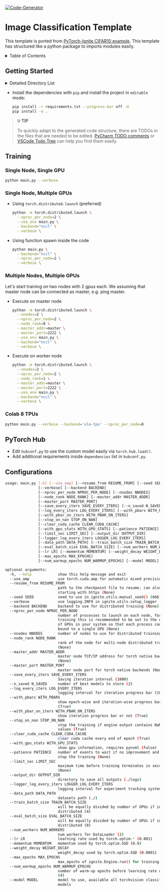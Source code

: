 [![Code-Generator](https://badgen.net/badge/Template%20by/Code-Generator/ee4c2c?labelColor=eaa700)](https://github.com/pytorch-ignite/code-generator)

# Image Classification Template

This template is ported from [PyTorch-Ignite CIFAR10 example](https://github.com/pytorch/ignite/tree/master/examples/contrib/cifar10).
This template has structured like a python package to imports modules easily.

<details>
<summary>
Table of Contents
</summary>

- [Getting Started](#getting-started)
- [Training](#training)
- [PyTorch Hub](#pytorch-hub)
- [Configurations](#configurations)

</details>

## Getting Started

<details>
<summary>
Detailed Directory List
</summary>

```sh
image_classification
├── README.md
├── hubconf.py
├── image_classification
│   ├── __init__.py
│   ├── config.py
│   ├── datasets.py
│   ├── handlers.py
│   ├── main.py
│   ├── models.py
│   ├── trainers.py
│   └── utils.py
├── requirements.txt
├── setup.py
└── tests
    ├── test_datasets.py
    ├── test_handlers.py
    ├── test_trainers.py
    └── test_utils.py

2 directories, 16 files
```

</details>

- Install the dependencies with `pip` and install the project in `editable` mode:

  ```sh
  pip install -r requirements.txt --progress-bar off -U
  pip install -e .
  ```

> **💡 TIP**
>
> To quickly adapt to the generated code structure, there are TODOs in the files that are needed to be edited.
> [PyCharm TODO comments](https://www.jetbrains.com/help/pycharm/using-todo.html) or
> [VSCode Todo Tree](https://marketplace.visualstudio.com/items?itemName=Gruntfuggly.todo-tree)
> can help you find them easily.

## Training

### Single Node, Single GPU

```sh
python main.py --verbose
```

### Single Node, Multiple GPUs

- Using `torch.distributed.launch` (preferred)

  ```sh
  python -m torch.distributed.launch \
    --nproc_per_node=2 \
    --use_env main.py \
    --backend="nccl" \
    --verbose \
  ```

- Using function spawn inside the code

  ```sh
  python main.py \
    --backend="nccl" \
    --nproc_per_node=2 \
    --verbose \
  ```

### Multiple Nodes, Multiple GPUs

Let's start training on two nodes with 2 gpus each. We assuming that master node can be connected as master, e.g. ping master.

- Execute on master node

  ```sh
  python -m torch.distributed.launch \
    --nnodes=2 \
    --nproc_per_node=2 \
    --node_rank=0 \
    --master_addr=master \
    --master_port=2222 \
    --use_env main.py \
    --backend="nccl" \
    --verbose \
  ```

- Execute on worker node

  ```sh
  python -m torch.distributed.launch \
    --nnodes=2 \
    --nproc_per_node=2 \
    --node_rank=1 \
    --master_addr=master \
    --master_port=2222 \
    --use_env main.py \
    --backend="nccl" \
    --verbose \
  ```

### Colab 8 TPUs

```sh
python main.py --verbose --backend='xla-tpu' --nproc_per_node=8
```

## PyTorch Hub

- Edit `hubconf.py` to use the custom model easily via `torch.hub.load()`.
- Add additional requirements inside `dependencies` list in `hubconf.py`.

## Configurations

```sh
usage: main.py [-h] [--use_amp] [--resume_from RESUME_FROM] [--seed SEED]
               [--verbose] [--backend BACKEND]
               [--nproc_per_node NPROC_PER_NODE] [--nnodes NNODES]
               [--node_rank NODE_RANK] [--master_addr MASTER_ADDR]
               [--master_port MASTER_PORT]
               [--save_every_iters SAVE_EVERY_ITERS] [--n_saved N_SAVED]
               [--log_every_iters LOG_EVERY_ITERS] [--with_pbars WITH_PBARS]
               [--with_pbar_on_iters WITH_PBAR_ON_ITERS]
               [--stop_on_nan STOP_ON_NAN]
               [--clear_cuda_cache CLEAR_CUDA_CACHE]
               [--with_gpu_stats WITH_GPU_STATS] [--patience PATIENCE]
               [--limit_sec LIMIT_SEC] [--output_dir OUTPUT_DIR]
               [--logger_log_every_iters LOGGER_LOG_EVERY_ITERS]
               [--data_path DATA_PATH] [--train_batch_size TRAIN_BATCH_SIZE]
               [--eval_batch_size EVAL_BATCH_SIZE] [--num_workers NUM_WORKERS]
               [--lr LR] [--momentum MOMENTUM] [--weight_decay WEIGHT_DECAY]
               [--max_epochs MAX_EPOCHS]
               [--num_warmup_epochs NUM_WARMUP_EPOCHS] [--model MODEL]

optional arguments:
  -h, --help            show this help message and exit
  --use_amp             use torch.cuda.amp for automatic mixed precision
  --resume_from RESUME_FROM
                        path to the checkpoint file to resume, can also url
                        starting with https (None)
  --seed SEED           seed to use in ignite.utils.manual_seed() (666)
  --verbose             use logging.INFO in ignite.utils.setup_logger
  --backend BACKEND     backend to use for distributed training (None)
  --nproc_per_node NPROC_PER_NODE
                        number of processes to launch on each node, for GPU
                        training this is recommended to be set to the number
                        of GPUs in your system so that each process can be
                        bound to a single GPU (None)
  --nnodes NNODES       number of nodes to use for distributed training (None)
  --node_rank NODE_RANK
                        rank of the node for multi-node distributed training
                        (None)
  --master_addr MASTER_ADDR
                        master node TCP/IP address for torch native backends
                        (None)
  --master_port MASTER_PORT
                        master node port for torch native backends (None)
  --save_every_iters SAVE_EVERY_ITERS
                        Saving iteration interval (1000)
  --n_saved N_SAVED     number of best models to store (2)
  --log_every_iters LOG_EVERY_ITERS
                        logging interval for iteration progress bar (100)
  --with_pbars WITH_PBARS
                        show epoch-wise and iteration-wise progress bars
                        (True)
  --with_pbar_on_iters WITH_PBAR_ON_ITERS
                        show iteration progress bar or not (True)
  --stop_on_nan STOP_ON_NAN
                        stop the training if engine output contains NaN/inf
                        values (True)
  --clear_cuda_cache CLEAR_CUDA_CACHE
                        clear cuda cache every end of epoch (True)
  --with_gpu_stats WITH_GPU_STATS
                        show gpu information, requires pynvml (False)
  --patience PATIENCE   number of events to wait if no improvement and then
                        stop the training (None)
  --limit_sec LIMIT_SEC
                        maximum time before training terminates in seconds
                        (None)
  --output_dir OUTPUT_DIR
                        directory to save all outputs (./logs)
  --logger_log_every_iters LOGGER_LOG_EVERY_ITERS
                        logging interval for experiment tracking system (None)
  --data_path DATA_PATH
                        datasets path (./)
  --train_batch_size TRAIN_BATCH_SIZE
                        will be equally divided by number of GPUs if in
                        distributed (4)
  --eval_batch_size EVAL_BATCH_SIZE
                        will be equally divided by number of GPUs if in
                        distributed (8)
  --num_workers NUM_WORKERS
                        num_workers for DataLoader (2)
  --lr LR               learning rate used by torch.optim.* (0.001)
  --momentum MOMENTUM   momentum used by torch.optim.SGD (0.9)
  --weight_decay WEIGHT_DECAY
                        weight_decay used by torch.optim.SGD (0.0001)
  --max_epochs MAX_EPOCHS
                        max_epochs of ignite.Engine.run() for training (2)
  --num_warmup_epochs NUM_WARMUP_EPOCHS
                        number of warm-up epochs before learning rate decay.
                        (4)
  --model MODEL         model to use, available all torchvision classification
                        models
```
